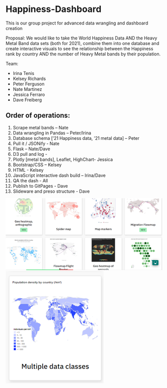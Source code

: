 # Happiness-Dashboard
This is our group project for advanced data wrangling and dashboard creation

Proposal: We would like to take the World Happiness Data AND the Heavy Metal Band data sets (both for 2021), combine them into one database and create interactive visuals to see the relationship between the Happiness rank by country AND the number of Heavy Metal bands by their population. 

Team:
* Irina Tenis
* Kelsey Richards
* Peter Ferguson
* Nate Martinez
* Jessica Ferraro
* Dave Freiberg

## Order of operations: 
1. Scrape metal bands – Nate
2. Data wrangling in Pandas – Peter/Irina
3. Database schema [’21 Happiness data, ’21 metal data] – Peter
4. Pull it / JSONify  - Nate
5. Flask – Nate/Dave 
6. D3 pull and log - 
7. Plotly [metal bands], Leaflet, HighChart- Jessica
8. Bootstrap/CSS – Kelsey
9. HTML - Kelsey
10. JavaScript interactive dash build – Irina/Dave 
11. QA the dash - All
12. Publish to GitPages - Dave
13. Slideware and preso structure - Dave

![image](https://github.com/dafreibe74/Happiness-Dashboard/blob/main/screenshot2_for_p2_720.png?raw=true)
![image](https://github.com/dafreibe74/Happiness-Dashboard/blob/main/screenshot_for_p2_360.png?raw=true)
